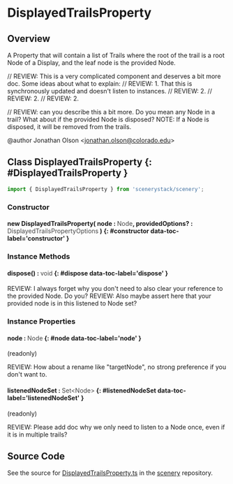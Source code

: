 # DisplayedTrailsProperty

## Overview

A Property that will contain a list of Trails where the root of the trail is a root Node of a Display, and the leaf
node is the provided Node.

// REVIEW: This is a very complicated component and deserves a bit more doc. Some ideas about what to explain:
// REVIEW:   1. That this is synchronously updated and doesn't listen to instances.
// REVIEW:   2.
// REVIEW:   2.
// REVIEW:   2.

// REVIEW: can you describe this a bit more. Do you mean any Node in a trail? What about if the provided Node is disposed?
NOTE: If a Node is disposed, it will be removed from the trails.

@author Jonathan Olson &lt;jonathan.olson@colorado.edu&gt;

## Class DisplayedTrailsProperty {: #DisplayedTrailsProperty }


```js
import { DisplayedTrailsProperty } from 'scenerystack/scenery';
```
### Constructor

#### new DisplayedTrailsProperty( node : <span style="font-weight: 400; opacity: 80%;">Node</span>, providedOptions? : <span style="font-weight: 400; opacity: 80%;">DisplayedTrailsPropertyOptions</span> ) {: #constructor data-toc-label='constructor' }

### Instance Methods

#### dispose() : <span style="font-weight: 400; opacity: 80%;">void</span> {: #dispose data-toc-label='dispose' }

REVIEW: I always forget why you don't need to also clear your reference to the provided Node. Do you?
REVIEW: Also maybe assert here that your provided node is in this listened to Node set?

### Instance Properties

#### node : <span style="font-weight: 400; opacity: 80%;">Node</span> {: #node data-toc-label='node' }

(readonly)

REVIEW: How about a rename like "targetNode", no strong preference if you don't want to.

#### listenedNodeSet : <span style="font-weight: 400; opacity: 80%;">Set&lt;Node&gt;</span> {: #listenedNodeSet data-toc-label='listenedNodeSet' }

(readonly)

REVIEW: Please add doc why we only need to listen to a Node once, even if it is in multiple trails?



## Source Code

See the source for [DisplayedTrailsProperty.ts](https://github.com/phetsims/scenery/blob/main/js/util/DisplayedTrailsProperty.ts) in the [scenery](https://github.com/phetsims/scenery) repository.

